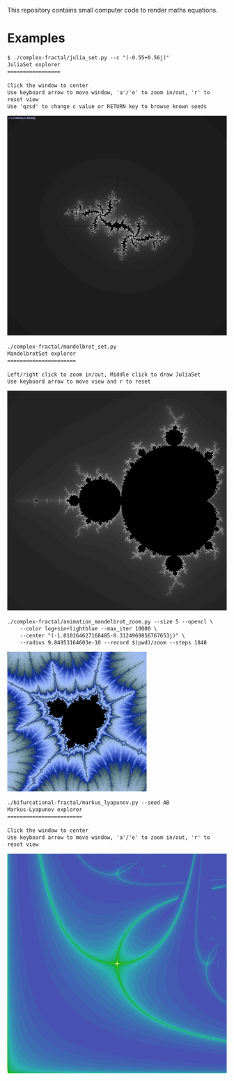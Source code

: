 This repository contains small computer code to render maths equations.

# Examples
```shell
$ ./complex-fractal/julia_set.py --c "(-0.55+0.56j)"
JuliaSet explorer
=================

Click the window to center
Use keyboard arrow to move window, 'a'/'e' to zoom in/out, 'r' to reset view
Use 'qzsd' to change c value or RETURN key to browse known seeds
```
![-0.55+0.56j](render/fractal_julia_set-55.png)

```shell
./complex-fractal/mandelbrot_set.py
MandelbrotSet explorer
======================

Left/right click to zoom in/out, Middle click to draw JuliaSet
Use keyboard arrow to move view and r to reset
```
![mandelbrot set](render/fractal_mandelbrot_set.png)

```shell
./complex-fractal/animation_mandelbrot_zoom.py --size 5 --opencl \
	--color log+sin+lightblue --max_iter 10000 \
	--center "(-1.010164627168485-0.3124969856767653j)" \
	--radius 9.84953164603e-10 --record $(pwd)/zoom --steps 1848
```
![mandelbrot zoom](render/fractal_mandelbrot_set_zoom.gif)


```shell
./bifurcational-fractal/markus_lyapunov.py --seed AB
Markus-Lyapunov explorer
========================

Click the window to center
Use keyboard arrow to move window, 'a'/'e' to zoom in/out, 'r' to reset view
```
![AB](render/fractal_markus_lyapunov-AB.png)
